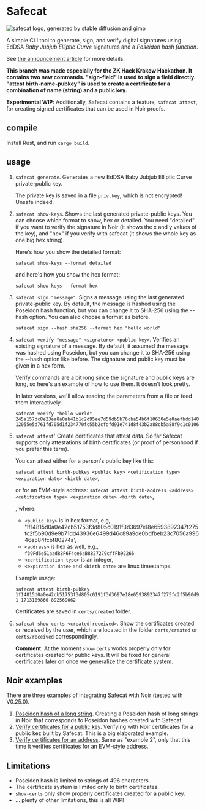 # Safecat
![safecat logo, generated by stable diffusion and gimp](https://neiman.co.il/images/safecat.png)

A simple CLI tool to generate, sign, and verify digital signatures using EdDSA *Baby Jubjub Elliptic Curve* signatures and a *Poseidon hash function*.

See [the announcement article](http://neimanslab.org/2024-02-19/safecat.html) for more details.

**This branch was made especially for the ZK Hack Krakow Hackathon. It contains two new commands. "sign-field" is used to sign a field directly. "attest birth-name-pubkey" is used to create a certificate for a combination of name (string) and a public key.** 

**Experimental WIP**: Additionally, Safecat contains a feature, `safecat attest`, for creating signed certificates that can be used in Noir proofs.

## compile
Install Rust, and run `cargo build`.

## usage
1. `safecat generate`. Generates a new EdDSA Baby Jubjub Elliptic Curve private-public key.

    The private key is saved in a file `priv.key`, which is not encrypted! Unsafe indeed.

2. `safecat show-keys`. Shows the last generated private-public keys. You can choose which format to show, hex or detailed. You need "detailed" if you want to verify the signature in Noir (it shows the x and y values of the key), and "hex" if you verify with safecat (it shows the whole key as one big hex string).

    Here's how you show the detailed format:
    ```
    safecat show-keys --format detailed
    ```
    and here's how you show the hex format:
    ```
    safecat show-keys --format hex
    ```

3. `safecat sign "message"`. Signs a message using the last generated private-public key. By default, the message is hashed using the Poseidon hash function, but you can change it to SHA-256 using the --hash option. You can also choose a format as before.
    ```
    safecat sign --hash sha256 --format hex "hello world"
    ```

4. `safecat verify "message" <signature> <public key>`. Verifies an existing signature of a message. By default, it assumed the message was hashed using Poseidon, but you can change it to SHA-256 using the --hash option like before. The signature and public key must be given in a hex form. 

    Verify commands are a bit long since the signature and public keys are long, so here's an example of how to use them. It doesn't look pretty.

    In later versions, we'll allow reading the parameters from a file or feed them interactively.

    ```
    safecat verify "hello world" 245a157dc8e23ea8a0ab41b1c2d95ee7d59db5b76cba54b6f10630e5e0aefbdd140996400320386a9a2ec4b06ea7d1c885cd311751445ea171af1ab64dba5ace0420d34429497da49443ae35deb8e3daa745dc0e776df3703640078a67982cad 12055e5d761fd705d1f234770fc55b2cfdfd91e741d8f43b2a88cb5a88f9c1c01061ca2f21151da2903e7ccdf11dbda65c20851dd1df4ac522431041ea1738f9
    ```

5. `safecat attest`' Create certificates that attest data. So far Safecat supports only attestations of birth certificates (or proof of personhood if you prefer this term).

    You can attest either for a person's public key like this:

    `safecat attest birth-pubkey <public key> <cetification type> <expiration date> <birth date>`,

    or for an EVM-style address:
`safecat attest birth-address <address> <cetification type> <expiration date> <birth date>`,


    , where:
    - `<public key>` is in hex format, e.g, '1f14815d0a0e42cb51753f3d805c0191f3d3697e18e6593892347f275fc2f5b90d9e9b71dd43936e6499d46c89a9de0bdfbeb23c7056a99646e584fcbf80274a',
    - `<address>` is hex as well, e.g., `f39Fd6e51aad88F6F4ce6aB8827279cffFb92266`
    - `<certification type>` is an integer,
    - `<expiration date>` and `<birth date>` are linux timestamps.

    Example usage:

    ```
    safecat attest birth-pubkey 1f14815d0a0e42cb51753f3d805c0191f3d3697e18e6593892347f275fc2f5b90d9e9b71dd43936e6499d46c89a9de0bdfbeb23c7056a99646e584fcbf80274a 1 1713109860 892569062
    ```

    Certificates are saved in `certs/created` folder.

6. `safecat show-certs <created|received>`. Show the certificates created or received by the user, which are located in the folder `certs/created` or `certs/received` correspondingly.

   **Comment**. At the moment `show-certs` works properly only for certificates created for public keys. It will be fixed for general certificates later on once we generalize the certificate system.

## Noir examples
There are three examples of integrating Safecat with Noir (tested with V0.25.0).

1. [Poseidon hash of a long string](noir-examples/poseidon-hash-long-strings/). Creating a Poseidon hash of long strings in Noir that corresponds to Poseidon hashes created with Safecat.
2. [Verify certificates for a public key](noir-examples/verify_human_certificates_for_public_key/). Verifying with Noir certificates for a public kez built by Safecat. This is a big elaborated example.
3. [Verify certificates for an address](noir-examples/verify_human_certificates_for_address/). Same as "example 2", only that this time it verifies certificates for an EVM-style address.

## Limitations
- Poseidon hash is limited to strings of 496 characters.
- The certificate system is limited only to birth certificates.
- `show-certs` only show properly certificates created for a public key.
- ... plenty of other limitations, this is all WIP!
